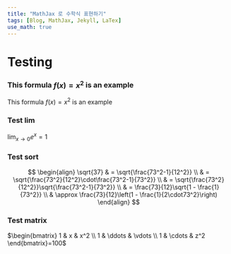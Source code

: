 ```yaml
---
title: "MathJax 로 수학식 표현하기"
tags: [Blog, MathJax, Jekyll, LaTex]
use_math: true
---
```


# Testing


### This formula $f(x) = x^2$ is an example

This formula $f(x) = x^2$ is an example


### Test lim

$\displaystyle \lim_{x \to 0}{e^x}=1$


### Test sort

$$
\begin{align}
\sqrt{37} & = \sqrt{\frac{73^2-1}{12^2}}
\\ & = \sqrt{\frac{73^2}{12^2}\cdot\frac{73^2-1}{73^2}}
\\ & = \sqrt{\frac{73^2}{12^2}}\sqrt{\frac{73^2-1}{73^2}} 
\\ & = \frac{73}{12}\sqrt{1 - \frac{1}{73^2}} 
\\ & \approx \frac{73}{12}\left(1 - \frac{1}{2\cdot73^2}\right) 
\end{align}
$$



### Test matrix

$\begin{bmatrix} 1 & x & x^2 \\ 1 & \ddots & \vdots \\ 1 & \cdots & z^2 \end{bmatrix}=100$

